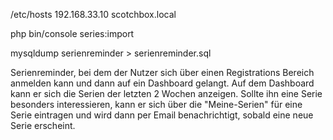 /etc/hosts
192.168.33.10 scotchbox.local

php bin/console series:import


mysqldump serienreminder > serienreminder.sql


Serienreminder, bei dem der Nutzer sich über einen Registrations Bereich anmelden kann und dann auf ein Dashboard gelangt.
Auf dem Dashboard kann er sich die Serien der letzten 2 Wochen anzeigen.
Sollte ihn eine Serie besonders interessieren, kann er sich über die "Meine-Serien" für eine Serie
eintragen und wird dann per Email benachrichtigt, sobald eine neue Serie erscheint.